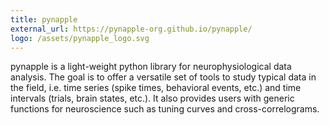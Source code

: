 ```yaml
---
title: pynapple
external_url: https://pynapple-org.github.io/pynapple/
logo: /assets/pynapple_logo.svg
---
```

pynapple is a light-weight python library for neurophysiological data analysis. The goal is to offer a versatile set of tools to study typical data in the field, i.e. time series (spike times, behavioral events, etc.) and time intervals (trials, brain states, etc.). It also provides users with generic functions for neuroscience such as tuning curves and cross-correlograms.
